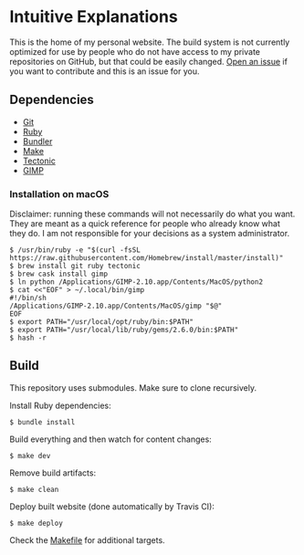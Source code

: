 # Intuitive Explanations

This is the home of my personal website. The build system is not
currently optimized for use by people who do not have access to my
private repositories on GitHub, but that could be easily changed.
[Open an
issue](https://github.com/raxod502/intuitive-explanations/issues) if
you want to contribute and this is an issue for you.

## Dependencies

* [Git](https://git-scm.com/)
* [Ruby](https://www.ruby-lang.org/en/)
* [Bundler](https://bundler.io/)
* [Make](https://www.gnu.org/software/make/)
* [Tectonic](https://tectonic-typesetting.github.io/en-US/)
* [GIMP](https://www.gimp.org/)

### Installation on macOS

Disclaimer: running these commands will not necessarily do what you
want. They are meant as a quick reference for people who already know
what they do. I am not responsible for your decisions as a system
administrator.

    $ /usr/bin/ruby -e "$(curl -fsSL https://raw.githubusercontent.com/Homebrew/install/master/install)"
    $ brew install git ruby tectonic
    $ brew cask install gimp
    $ ln python /Applications/GIMP-2.10.app/Contents/MacOS/python2
    $ cat <<"EOF" > ~/.local/bin/gimp
    #!/bin/sh
    /Applications/GIMP-2.10.app/Contents/MacOS/gimp "$@"
    EOF
    $ export PATH="/usr/local/opt/ruby/bin:$PATH"
    $ export PATH="/usr/local/lib/ruby/gems/2.6.0/bin:$PATH"
    $ hash -r

## Build

This repository uses submodules. Make sure to clone recursively.

Install Ruby dependencies:

    $ bundle install

Build everything and then watch for content changes:

    $ make dev

Remove build artifacts:

    $ make clean

Deploy built website (done automatically by Travis CI):

    $ make deploy

Check the [Makefile](Makefile) for additional targets.
